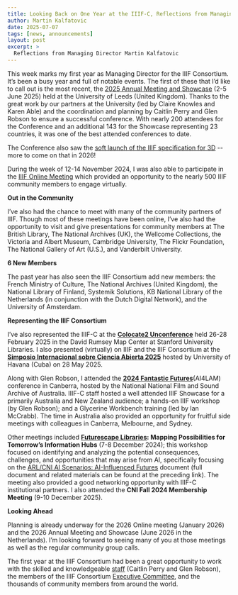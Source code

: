 ```yaml
---
title: Looking Back on One Year at the IIIF-C, Reflections from Managing Director Martin Kalfatovic 
author: Martin Kalfatovic
date: 2025-07-07
tags: [news, announcements]
layout: post
excerpt: >
  Reflections from Managing Director Martin Kalfatovic 
---
```


This week marks my first year as Managing Director for the IIIF Consortium. It’s been a busy year and full of notable events. The first of these that I’d like to call out is the most recent, the [2025 Annual Meeting and Showcase](https://iiif.io/event/2025/leeds/) (2-5 June 2025) held at the University of Leeds (United Kingdom). Thanks to the great work by our partners at the University (led by Claire Knowles and Karen Able) and the coordination and planning by Caitlin Perry and Glen Robson to ensure a successful conference. With nearly 200 attendees for the Conference and an additional 143 for the Showcase representing 23 countries, it was one of the best attended conferences to date.

The Conference also saw the [soft launch of the IIIF specification for 3D](https://www.youtube.com/watch?v=Am5mbbt--bM&t=1087s) -- more to come on that in 2026!

During the week of 12-14 November 2024, I was also able to participate in the [IIIF Online Meeting](https://iiif.io/event/2024/online-meeting/) which provided an opportunity to the nearly 500 IIIF community members to engage virtually.

**Out in the Community**

I’ve also had the chance to meet with many of the community partners of IIIF. Though most of these meetings have been online, I’ve also had the opportunity to visit and give presentations for community members at The British Library, The National Archives (UK), the Wellcome Collections, the Victoria and Albert Museum, Cambridge University, The Flickr Foundation, The National Gallery of Art (U.S.), and Vanderbilt University.

**6 New Members**

The past year has also seen the IIIF Consortium add new members: the French Ministry of Culture, The National Archives (United Kingdom), the National Library of Finland, Systemik Solutions, KB National Library of the Netherlands (in conjunction with the Dutch Digital Network),  and the University of Amsterdam. 

**Representing the IIIF Consortium**

I’ve also represented the IIIF-C at the **[Colocate2 Unconference](https://davidrumseymapcenter.github.io/colocate/)** held 26-28 February 2025 in the David Rumsey Map Center at Stanford University Libraries. I also presented (virtually) on IIIF and the IIIF Consortium at the **[Simposio Internacional sobre Ciencia Abierta 2025](https://eventos.uh.cu/event/120/)** hosted by University of Havana (Cuba) on 28 May 2025. 

Along with Glen Robson, I attended the **[2024 Fantastic Futures](https://www.nfsa.gov.au/fantastic-futures-conference-canberra-2024)**(AI4LAM) conference in Canberra, hosted by the National National Film and Sound Archive of Australia. IIIF-C staff hosted a well attended IIIF Showcase for a primarily Australia and New Zealand audience; a hands-on IIIF workshop (by Glen Robson); and a Glycerine Workbench training (led by Ian McCrabb). The time in Australia also provided an opportunity for fruitful side meetings with colleagues in Canberra, Melbourne, and Sydney.

Other meetings included **[Futurescape Libraries](https://www.arl.org/news/arl-awarded-imls-grant-for-futurescape-libraries-mapping-possibilities-for-tomorrows-information-hubs/): Mapping Possibilities for Tomorrow’s Information Hubs** (7-8 December 2024); this workshop focused on identifying and analyzing the potential consequences, challenges, and opportunities that may arise from AI, specifically focusing on the [ARL/CNI AI Scenarios: AI-Influenced Futures](https://doi.org/10.29242/report.aiscenarios2024) document (full document and related materials can be found at the preceding link). The meeting also provided a good networking opportunity with IIIF-C institutional partners. I also attended the **CNI Fall 2024 Membership Meeting** (9-10 December 2025). 

**Looking Ahead**

Planning is already underway for the 2026 Online meeting (January 2026) and the 2026 Annual Meeting and Showcase (June 2026 in the Netherlands). I’m looking forward to seeing many of you at those meetings as well as the regular community group calls. 

The first year at the IIIF Consortium had been a great opportunity to work with the skilled and knowledgeable [staff](https://iiif.io/community/consortium/staff/) (Caitlin Perry and Glen Robson), the members of the IIIF Consortium [Executive Committee](https://iiif.io/community/consortium/consortium_committees/), and the thousands of community members from around the world.



